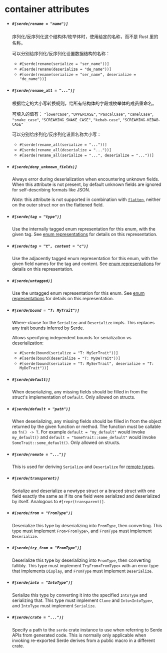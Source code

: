 # container attributes

<a id="rename"></a>
- ##### `#[serde(rename = "name")]` 

  序列化/反序列化这个结构体/枚举体时，使用给定的名称，而不是 Rust 里的名称。

  可以分别给序列化/反序列化设置数据结构的名称：

  - `#[serde(rename(serialize = "ser_name"))]`
  - `#[serde(rename(deserialize = "de_name"))]`
  - `#[serde(rename(serialize = "ser_name", deserialize = "de_name"))]`

<a id="rename_all"></a>
- ##### `#[serde(rename_all = "...")]` 

  根据给定的大小写转换规则，给所有结构体的字段或枚举体的成员重命名。

  可填入的值有：
  `"lowercase"`, `"UPPERCASE"`, `"PascalCase"`, `"camelCase"`, `"snake_case"`,
  `"SCREAMING_SNAKE_CASE"`, `"kebab-case"`, `"SCREAMING-KEBAB-CASE"`

  可以分别给序列化/反序列化设置名称大小写：

  - `#[serde(rename_all(serialize = "..."))]`
  - `#[serde(rename_all(deserialize = "..."))]`
  - `#[serde(rename_all(serialize = "...", deserialize = "..."))]`

<a id="deny_unknown_fields"></a>
- ##### `#[serde(deny_unknown_fields)]` 

  
  Always error during deserialization when encountering unknown fields. When
  this attribute is not present, by default unknown fields are ignored for
  self-describing formats like JSON.

  *Note:* this attribute is not supported in combination with [`flatten`],
  neither on the outer struct nor on the flattened field.

  [`flatten`]: field-attrs.md#flatten

<a id="tag"></a>
- ##### `#[serde(tag = "type")]` 

  Use the internally tagged enum representation for this enum, with the given
  tag. See [enum representations](enum-representations.md) for details on this
  representation.

<a id="tag--content"></a>
- ##### `#[serde(tag = "t", content = "c")]` 

  Use the adjacently tagged enum representation for this enum, with the given
  field names for the tag and content. See [enum
  representations](enum-representations.md) for details on this representation.

<a id="untagged"></a>
- ##### `#[serde(untagged)]` 

  Use the untagged enum representation for this enum. See [enum
  representations](enum-representations.md) for details on this representation.

<a id="bound"></a>
- ##### `#[serde(bound = "T: MyTrait")]` 

  Where-clause for the `Serialize` and `Deserialize` impls. This replaces any
  trait bounds inferred by Serde.

  Allows specifying independent bounds for serialization vs deserialization:

  - `#[serde(bound(serialize = "T: MySerTrait"))]`
  - `#[serde(bound(deserialize = "T: MyDeTrait"))]`
  - `#[serde(bound(serialize = "T: MySerTrait", deserialize = "T: MyDeTrait"))]`

<a id="default"></a>
- ##### `#[serde(default)]` 

  When deserializing, any missing fields should be filled in from the struct's
  implementation of `Default`. Only allowed on structs.

<a id="default--path"></a>
- ##### `#[serde(default = "path")]` 

  When deserializing, any missing fields should be filled in from the object
  returned by the given function or method. The function must be callable as
  `fn() -> T`. For example `default = "my_default"` would invoke `my_default()`
  and `default = "SomeTrait::some_default"` would invoke
  `SomeTrait::some_default()`. Only allowed on structs.

<a id="remote"></a>
- ##### `#[serde(remote = "...")]` 

  This is used for deriving `Serialize` and `Deserialize` for [remote
  types](remote-derive.md).

<a id="transparent"></a>
- ##### `#[serde(transparent)]` 

  Serialize and deserialize a newtype struct or a braced struct with one field
  exactly the same as if its one field were serialized and deserialized by
  itself. Analogous to `#[repr(transparent)]`.

<a id="from"></a>
- ##### `#[serde(from = "FromType")]` 

  Deserialize this type by deserializing into `FromType`, then converting. This
  type must implement `From<FromType>`, and `FromType` must implement
  `Deserialize`.

<a id="try_from"></a>
- ##### `#[serde(try_from = "FromType")]` 

  Deserialize this type by deserializing into `FromType`, then converting
  fallibly. This type must implement `TryFrom<FromType>` with an error type that
  implements `Display`, and `FromType` must implement `Deserialize`.

<a id="into"></a>
- ##### `#[serde(into = "IntoType")]` 

  Serialize this type by converting it into the specified `IntoType` and
  serializing that. This type must implement `Clone` and `Into<IntoType>`, and
  `IntoType` must implement `Serialize`.

<a id="crate"></a>
- ##### `#[serde(crate = "...")]` 

  Specify a path to the `serde` crate instance to use when referring to Serde
  APIs from generated code. This is normally only applicable when invoking
  re-exported Serde derives from a public macro in a different crate.

